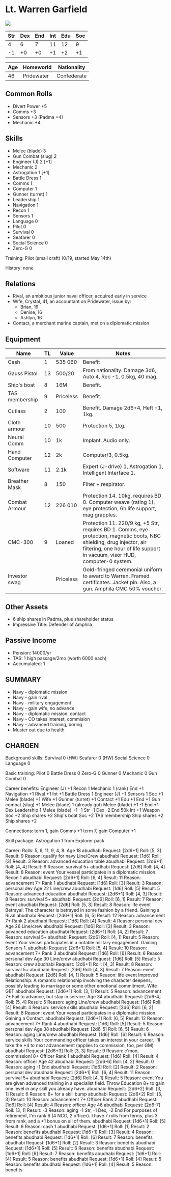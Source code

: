 Lt. Warren Garfield
===================
![](warren.png)

| Str | Dex | End | Int | Edu | Soc |
|-----|-----|-----|-----|-----|-----|
|   4 |  6  |  7  |  11 |  12 |  9  |
|  -1 |  +0 |  +0 |  +1 |  +2 |  +1 |

| Age | Homeworld   | Nationality  |
|-----|-------------|--------------|
| 46  |  Pridewater |  Confederate |

Common Rolls
------------
- Divert Power +5
- Comms +3
- Sensors +3 (Padma +4)
- Mechanic +4

Skills
------
- Melee (blade) 3
- Gun Combat (slug) 2
- Engineer (J) 2 [+1]
- Mechanic 2
- Astrogation 1 [+1]
- Battle Dress 1
- Comms 1
- Computer 1
- Gunner (turret) 1
- Leadership 1
- Navigation 1
- Recon 1
- Sensors 1
- Language 0
- Pilot 0
- Survival 0
- Seafarer 0
- Social Science 0
- Zero-G 0

Training: Pilot (small craft) (0/19, started May 14th)

History: none

Relations
---------
- Rival, an ambitious junior naval officer, acquired early in service
- Wife, Crystal, 41, an accountant on Pridewater, issue by:
  * Brian, 19
  * Denise, 16
  * Ashlyn, 16
- Contact, a merchant marine captain, met on a diplomatic mission

Equipment
--------

|Name          | TL | Value | Notes                            |
|--------------|----|-------|----------------------------------|
|Cash          | 1  |535 060| Benefit                          |
|Gauss Pistol  | 13 | 500/20| From nationality. Damage 3d6, Auto 4, Rec -1, 0.5kg, 40 mag.|
|Ship's boat   | 8  | 16M   | Benefit.                         |
|TAS membership| 9  | Priceless| Benefit.                      |
|Cutlass       | 2  | 100   | Benefit. Damage 2d6+4, Heft -1, 1kg.|
|Cloth armour  | 10 | 500   | Protection 5, 1kg.               |
|Neural Comm   | 10 | 1k    | Implant. Audio only.             |
|Hand Computer | 12 | 2k    | Computer/3, 0.5kg.               |
|Software      | 11 | 2.1k  | Expert (J-drive) 1, Astrogation 1, Intelligent Interface 1.|
|Breather Mask | 8  | 150   | Filter + respirator.|
|Combat Armour | 12 |226 010| Protection 14. 10kg, requires BD 0. Computer weave (rating 1), eye protection, 6h life support, mag grapples. |
|CMC-300       | 9  | Loaned| Protection 11. 220/9 kg, +5 Str, requires BD 1. Comms, eye protection, magnetic boots, NBC shielding, drug injector, air filtering, one hour of life support in vacuum, visor HUD, computer-0 system. |
|Investor swag |    | Priceless| Gold-fringed ceremonial uniform to award to Warren. Framed certificates. Jacket pin. Also, a gun. Amphila CMC 50% voucher.|

Other Assets
------------
- 6 ship shares in Padma, plus shareholder status
- Impressive Title: Defender of Amphila

Passive Income
--------------
- Pension: 14000/yr
- TAS: 1 high passage/2mo (worth 6000 each)
 - Accumulated: 1


SUMMARY
-------
- Navy - diplomatic mission
- Navy - gain rival
- Navy - military engagement
- Navy - gain wife, no advance
- Navy - diplomatic mission, contact
- Navy - CO takes interest, commision
- Navy - advanced training, boring
- Muster out due to health


CHARGEN
-------

Background skills:
Survival 0 (HW)
Seafarer 0 (HW)
Social Science 0
Language 0

Basic training:
Pilot 0
Battle Dress 0
Zero-G 0
Gunner 0
Mechanic 0
Gun Combat 0

Career benefits:
Engineer (J) +1
Recon 1
Mechanic 1 (rank)
End +1
Navigation +1
Rival +1
Int +1
Battle Dress 1
Engineer (J) +1
Sensors 1
Soc +1
Melee (blade) +1
Wife +1
Gunner (turret) +1
Contact +1
Edu +1
End +1
Gun combat (slug) +1
Melee (blade) 1 (already got)
Melee (blade) +1
-1 End
+1 Dex
Leadership 1
Melee (blade) +1
-1 Str
-1 Dex
-2 End
50k
Int +1
Weapon
Soc +2
Ship shares +2
Ship's boat
Soc +2
TAS membership
Ship shares +2
Ship shares +2

Connections: 
term 1, gain Comms +1
term 7, gain Computer +1

Skill package: Astrogation 1 from Explorer pack

Career:
Rolls: 5, 6, 11, 9, 4, 8.
Age 18
abudhabi Request: [2d6+1] Roll: [5, 3] Result: 9 Reason: qualify for navy
Line/Crew
abudhabi Request: [1d6] Roll: [3] Result: 3 Reason: advanced education table
abudhabi Request: [2d6+1] Roll: [4, 4] Result: 9 Reason: survival 5+
abudhabi Request: [2d6] Roll: [4, 4] Result: 8 Reason: event
Your vessel participates in a diplomatic mission. Recon 1
abudhabi Request: [2d6+1] Roll: [6, 4] Result: 11 Reason: advancement 7+
Rank 1
abudhabi Request: [1d6] Roll: [3] Result: 3 Reason: personal dev
Age 22
Line/crew
abudhabi Request: [1d6] Roll: [5] Result: 5 Reason: advanced education
abudhabi Request: [2d6+1] Roll: [4, 3] Result: 8 Reason: survival 5+
abudhabi Request: [2d6] Roll: [6, 1] Result: 7 Reason: event
abudhabi Request: [2d6] Roll: [5, 3] Result: 8 Reason: life event
Betrayal: The character is betrayed in some fashion by a friend.
Gaining a Rival
abudhabi Request: [2d6+1] Roll: [6, 5] Result: 12 Reason: advancement 7+
Rank 2
abudhabi Request: [1d6] Roll: [4] Result: 4 Reason: personal dev
Age 26
Line/crew
abudhabi Request: [1d6] Roll: [3] Result: 3 Reason: advanced education
abudhabi Request: [2d6+1] Roll: [4, 2] Result: 7 Reason: survival 5+
abudhabi Request: [2d6] Roll: [4, 1] Result: 5 Reason: event
Your vessel participates in a notable military engagement. Gaining Sensors 1.
abudhabi Request: [2d6+1] Roll: [5, 4] Result: 10 Reason: advancement 7+
Rank 3
abudhabi Request: [1d6] Roll: [6] Result: 6 Reason: personal dev
Age 30
Line/crew
abudhabi Request: [1d6] Roll: [5] Result: 5 Reason: crew
abudhabi Request: [2d6+1] Roll: [4, 3] Result: 8 Reason: survival 5+
abudhabi Request: [2d6] Roll: [4, 3] Result: 7 Reason: event
abudhabi Request: [2d6] Roll: [4, 1] Result: 5 Reason: life event
Improved Relationship: A romantic relationship involving the character deepens, possibly leading to marriage or some other
emotional commitment.
Wife GET
abudhabi Request: [2d6+1] Roll: [3, 1] Result: 5 Reason: advancement 7+
Fail to advance, but stay in service.
Age 34
abudhabi Request: [2d6-4] Roll: [5, 4] Result: 5 Reason: aging
Line/crew
abudhabi Request: [1d6] Roll: [4] Result: 4 Reason: service skills
abudhabi Request: [2d6] Roll: [6, 2] Result: 8 Reason: event
Your vessel participates in a diplomatic mission. Gaining a Contact.
abudhabi Request: [2d6+1] Roll: [6, 5] Result: 12 Reason: advancement 7+
Rank 4
abudhabi Request: [1d6] Roll: [5] Result: 5 Reason: personal dev
Age 38
abudhabi Request: [2d6-5] Roll: [6, 5] Result: 6 Reason: aging
Line/crew
abudhabi Request: [1d6] Roll: [6] Result: 6 Reason: service skills
Your commanding officer takes an interest in your career. I'll take the +4 to next advancement (applies to commission, too, per GM)
abudhabi Request: [2d6+3] Roll: [3, 3] Result: 9 Reason: c'mon, commission! 8+
Officer Rank 1
abudhabi Request: [1d6] Roll: [4] Result: 4 Reason: officer
Age 42
abudhabi Request: [2d6-6] Roll: [4, 2] Result: 0 Reason: aging
-1 End
abudhabi Request: [1d6] Roll: [2] Result: 2 Reason: personal dev
abudhabi Request: [2d6+1] Roll: [6, 4] Result: 11 Reason: survival 5+
abudhabi Request: [2d6] Roll: [4, 1] Result: 5 Reason: event
You are given advanced training in a specialist field. Throw Education 8+ to gain one level in any skill you already have.
abudhabi Request: [2d6+2] Roll: [3, 1] Result: 6 Reason: 8+ for a skill bump
abudhabi Request: [2d6+2] Roll: [5, 3] Result: 10 Reason: advancement 7+
Officer Rank 2
abudhabi Request: [1d6] Roll: [4] Result: 4 Reason: officer
Age 46
abudhabi Request: [2d6-7] Roll: [3, 1] Result: -3 Reason: aging
-1 Str, -1 Dex, -2 End
For purposes of retirement, I'm rank 6 (4 NCO, 2 officer). I have 7 rolls from terms, plus 3 from rank, and a +1 bonus on all of them.
abudhabi Request: [1d6+1] Roll: [5] Result: 6 Reason: cash 1
abudhabi Request: [1d6+1] Roll: [1] Result: 2 Reason: benefits
abudhabi Request: [1d6+1] Roll: [3] Result: 4 Reason: benefits
abudhabi Request: [1d6+1] Roll: [6] Result: 7 Reason: benefits
abudhabi Request: [1d6+1] Roll: [2] Result: 3 Reason: benefits
abudhabi Request: [1d6+1] Roll: [5] Result: 6 Reason: benefits
abudhabi Request: [1d6+1] Roll: [6] Result: 7 Reason: benefits
abudhabi Request: [1d6+1] Roll: [4] Result: 5 Reason: benefits
abudhabi Request: [1d6+1] Roll: [4] Result: 5 Reason: benefits
abudhabi Request: [1d6+1] Roll: [4] Result: 5 Reason: benefits
